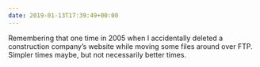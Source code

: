 ```yaml
---
date: 2019-01-13T17:39:49+00:00
---
```

Remembering that one time in 2005 when I accidentally deleted a construction company’s website while moving some files around over FTP. Simpler times maybe, but not necessarily better times.
